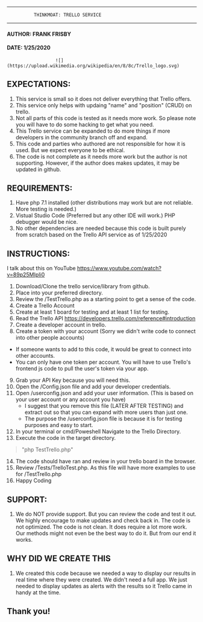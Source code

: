 ******************************************************
              THINKMOAT: TRELLO SERVICE
******************************************************

#### AUTHOR: FRANK FRISBY
#### DATE: 1/25/2020

                      ![](https://upload.wikimedia.org/wikipedia/en/8/8c/Trello_logo.svg)

## EXPECTATIONS:
1. This service is small so it does not deliver everything that Trello offers.
2. This service only helps with updaing "name" and "position" (CRUD) on trello.
3. Not all parts of this code is tested as it needs more work. So please note you will have to do some hacking to get what you need.
4. This Trello service can be expanded to do more things if more developers in the community branch off and expand.
5. This code and parties who authored are not responsible for how it is used. But we expect everyone to be ethical.
6. The code is not complete as it needs more work but the author is not supporting. However, if the author does
    makes updates, it may be updated in github.


## REQUIREMENTS:
1. Have php 7.1 installed (other distributions may work but are not reliable. More testing is needed.)
2. Vistual Studio Code (Preferred but any other IDE will work.) PHP debugger would be nice.
3. No other dependencies are needed because this code is built purely from scratch based on the Trello API service as of 1/25/2020

## INSTRUCTIONS:
I talk about this on YouTube https://www.youtube.com/watch?v=89p25MIpIi0
1. Download/Clone the trello service/library from github.
2. Place into your preferred directory.
3. Review the /TestTrello.php as a starting point to get a sense of the code.
4. Create a Trello Account
5. Create at least 1 board for testing and at least 1 list for testing.
6. Read the Trello API https://developers.trello.com/reference#introduction
7. Create a developer account in trello.
8. Create a token with your account (Sorry we didn't write code to connect into other people accounts)
  - If someone wants to add to this code, it would be great to connect into other accounts.
  - You can only have one token per account. You will have to use Trello's frontend js code
    to pull the user's token via your app.
9. Grab your API Key because you will need this.
10. Open the /Config.json file and add your developer credentials.
11. Open /userconfig.json and add your user information. (This is based on your user account or any account you have)
    - I suggest that you remove this file (LATER AFTER TESTING) 
      and extract out so that you can expand with more users than just one.
    - The purpose the /userconfig.json file is because it is for testing purposes and easy to start.
12. In your terminal or cmd/Poweshell Navigate to the Trello Directory.
13. Execute the code in the target directory. 
> "php TestTrello.php"
14. The code should have ran and review in your trello board in the browser.
15. Review /Tests/TrelloTest.php. As this file will have more examples to use for /TestTrello.php
16. Happy Coding

## SUPPORT:
1. We do NOT provide support. But you can review the code and test it out. We highly encourage to make updates and check 
   back in. The code is not optimized. The code is not clean. It does require a lot more work. Our methods might
   not even be the best way to do it. But from our end it works.


## WHY DID WE CREATE THIS
1. We created this code because we needed a way to display our results in real time where they were created. We didn't need
   a full app. We just needed to display updates as alerts with the results so it Trello came in handy at the time.

## Thank you!
